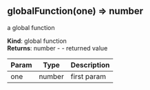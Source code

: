 ## globalFunction(one) ⇒ number
a global function

**Kind**: global function  
**Returns**: number - - returned value  

| Param | Type | Description |
| --- | --- | --- |
| one | number | first param |


